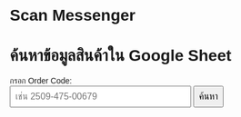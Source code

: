 # Scan Messenger
<!DOCTYPE html>
<html>
<head>
  <meta charset="UTF-8" />
  <title>ค้นหาข้อมูลสินค้า</title>
  <style>
    body { font-family: Arial, sans-serif; margin: 20px; }
    input, button { padding: 8px; font-size: 16px; }
    button { cursor: pointer; }
    #results { margin-top: 20px; white-space: pre-wrap; }
  </style>
</head>
<body>

  <h1>ค้นหาข้อมูลสินค้าใน Google Sheet</h1>

  <label for="orderCode">กรอก Order Code:</label><br/>
  <input type="text" id="orderCode" placeholder="เช่น 2509-475-00679" size="30" />
  <button id="searchBtn">ค้นหา</button>

  <div id="results"></div>

  <script>
    const apiUrl = 'https://script.google.com/macros/s/AKfycbx4r90IvX-QOH-egVjmJQp6ddnv6JpFHkA9PAdvZ0nH8xzDrjPDYBDDj6s1_W1RQHxz/exec';

    document.getElementById('searchBtn').addEventListener('click', async () => {
      const code = document.getElementById('orderCode').value.trim();
      const resultsDiv = document.getElementById('results');
      resultsDiv.textContent = 'กำลังค้นหา...';

      if (!code) {
        resultsDiv.textContent = 'กรุณากรอก Order Code ก่อน';
        return;
      }

      try {
        const response = await fetch(apiUrl);
        const data = await response.json();

        // กรองข้อมูลที่มี Order Code ตรงกับที่กรอก
        const filtered = data.filter(item => item['Order Code'] === code);

        if (filtered.length === 0) {
          resultsDiv.textContent = 'ไม่พบข้อมูลสำหรับ Order Code นี้';
          return;
        }

        // แสดงข้อมูลเป็นข้อความสวยๆ
        let output = `ผลการค้นหา Order Code: ${code}\n\n`;
        filtered.forEach(item => {
          output += `No: ${item['No']}\n`;
          output += `Item Number: ${item['Item Number']}\n`;
          output += `Sokochan Code: ${item['Sokochan Code']}\n`;
          output += `Item Name: ${item['Item Name']}\n`;
          output += `Quantity: ${item['Quantity']}\n`;
          output += '-----------------------\n';
        });

        resultsDiv.textContent = output;

      } catch (error) {
        console.error(error);
        resultsDiv.textContent = 'เกิดข้อผิดพลาดในการโหลดข้อมูล';
      }
    });
  </script>

</body>
</html>
